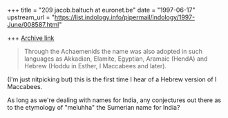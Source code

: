 +++
title = "209 jacob.baltuch at euronet.be"
date = "1997-06-17"
upstream_url = "https://list.indology.info/pipermail/indology/1997-June/008587.html"

+++
[Archive link](https://list.indology.info/pipermail/indology/1997-June/008587.html)

>Through the Achaemenids
>the name was also adopted in such languages as Akkadian, Elamite,
>Egyptian, Aramaic (HendA) and Hebrew (Hoddu in Esther, I Maccabees and
>later).

(I'm just nitpicking but) this is the first time I hear of a Hebrew
version of I Maccabees.

As long as we're dealing with names for India, any conjectures out
there as to the etymology of "meluhha" the Sumerian name for India?






